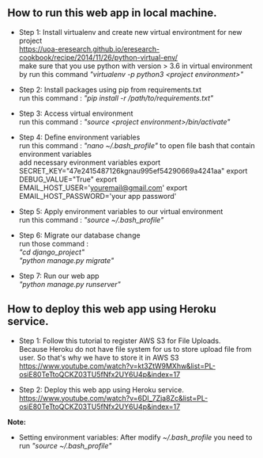 <h2>How to run this web app in local machine.</h2>

- Step 1: Install virtualenv and create new virtual environtment for new project</br>
https://uoa-eresearch.github.io/eresearch-cookbook/recipe/2014/11/26/python-virtual-env/</br>
make sure that you use python with version > 3.6 in virtual environment by run this command <i>"virtualenv -p python3 \<project environment\>"</i></br>

- Step 2: Install packages using pip from requirements.txt</br>
run this command : <i>"pip install -r /path/to/requirements.txt"</i></br>

- Step 3: Access virtual environment</br>
run this command : <i>"source \<project environment\>/bin/activate"</i></br>

- Step 4: Define environment variables</br>
run this command : <i>"nano ~/.bash_profile"</i> to open file bash that contain environment variables</br>
add necessary evironment variables
export SECRET_KEY="47e2415487126kgnau995ef54290669a4241aa"
export DEBUG_VALUE="True"
export EMAIL_HOST_USER='youremail@gmail.com'
export EMAIL_HOST_PASSWORD='your app password'

- Step 5: Apply environment variables to our virtual environment</br>
run this command : <i>"source ~/.bash_profile"</i></br>

- Step 6: Migrate our database change</br>
run those command :</br>
<i>"cd django_project"</i></br>
<i>"python manage.py migrate"</i></br>

- Step 7: Run our web app</br>
<i>"python manage.py runserver"</i></br>

<h2>How to deploy this web app using Heroku service.</h2>

- Step 1: Follow this tutorial to register AWS S3 for File Uploads.</br>
Because Heroku do not have file system for us to store upload file from user. So that's why we have to store it in AWS S3</br>
https://www.youtube.com/watch?v=kt3ZtW9MXhw&list=PL-osiE80TeTtoQCKZ03TU5fNfx2UY6U4p&index=17

- Step 2: Deploy this web app using Heroku service.</br>
https://www.youtube.com/watch?v=6DI_7Zja8Zc&list=PL-osiE80TeTtoQCKZ03TU5fNfx2UY6U4p&index=17

<b>Note:</b>
- Setting environment variables: After modify <i>~/.bash_profile</i> you need to run <i>"source ~/.bash_profile"</i>
